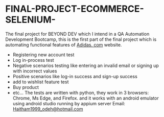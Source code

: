 # FINAL-PROJECT-ECOMMERCE-SELENIUM-
The final project for BEYOND DEV which I intend in a QA Automation Development Bootcamp, 
this is the first part of the final project which is automating functional features of [Adidas. com](https://www.adidas.co.il/en) website.

* Registering new account test
* Log in-process test
* Negative scenarios testing like entering an invalid email or signing up with incorrect values
* Positive scenarios like log-in success and sign-up success
* add to wishlist feature test
* Buy product
* etc...
The tests are written with python, they work in 3 browsers: Chrome, Ms Edge, and Firefox. and it works with an android emulator using android studio running by appium server
Email: Haitham1999_odeh@hotmail.com
